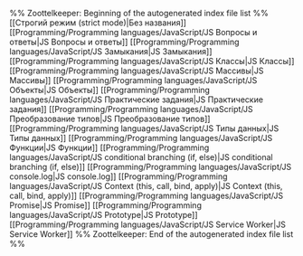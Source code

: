 %% Zoottelkeeper: Beginning of the autogenerated index file list  %%
 [[Строгий режим (strict mode)|Без названия]]
 [[Programming/Programming languages/JavaScript/JS Вопросы и ответы|JS Вопросы и ответы]]
 [[Programming/Programming languages/JavaScript/JS Замыкания|JS Замыкания]]
 [[Programming/Programming languages/JavaScript/JS Классы|JS Классы]]
 [[Programming/Programming languages/JavaScript/JS Массивы|JS Массивы]]
 [[Programming/Programming languages/JavaScript/JS Объекты|JS Объекты]]
 [[Programming/Programming languages/JavaScript/JS Практические задания|JS Практические задания]]
 [[Programming/Programming languages/JavaScript/JS Преобразование типов|JS Преобразование типов]]
 [[Programming/Programming languages/JavaScript/JS Типы данных|JS Типы данных]]
 [[Programming/Programming languages/JavaScript/JS Функции|JS Функции]]
 [[Programming/Programming languages/JavaScript/JS conditional branching (if, else)|JS conditional branching (if, else)]]
 [[Programming/Programming languages/JavaScript/JS console.log|JS console.log]]
 [[Programming/Programming languages/JavaScript/JS Context (this, call, bind, apply)|JS Context (this, call, bind, apply)]]
 [[Programming/Programming languages/JavaScript/JS Promise|JS Promise]]
 [[Programming/Programming languages/JavaScript/JS Prototype|JS Prototype]]
 [[Programming/Programming languages/JavaScript/JS Service Worker|JS Service Worker]]
%% Zoottelkeeper: End of the autogenerated index file list  %%
